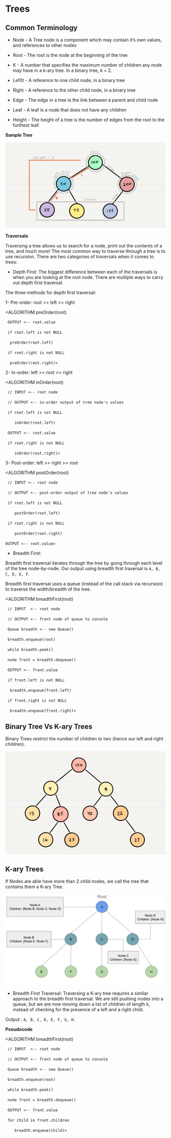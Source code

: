 # Trees

## Common Terminology

* Node - A Tree node is a component which may contain it’s own values, and references to other nodes

* Root - The root is the node at the beginning of the tree

* K - A number that specifies the maximum number of children any node may have in a k-ary tree. In a binary tree, k = 2.

* Lef0t - A reference to one child node, in a binary tree

* Right - A reference to the other child node, in a binary tree

* Edge - The edge in a tree is the link between a parent and child node

* Leaf - A leaf is a node that does not have any children
* Height - The height of a tree is the number of edges from the root to the furthest leaf.

**Sample Tree**

![sample tree](../img/sample-tree.png)

**Traversals**

 Traversing a tree allows us to search for a node, print out the contents of a tree, and much more! The most common way to traverse through a tree is to use recursion. There are two categories of traversals when it comes to trees:

* Depth First:  The biggest difference between each of the traversals is when you are looking at the root node. There are multiple ways to carry out depth first traversal.

The three methods for depth first traversal: 

1- Pre-order: root >> left >> right

 <ALGORITHM preOrder(root)

     OUTPUT <-- root.value

     if root.left is not NULL

      preOrder(root.left)

     if root.right is not NULL

      preOrder(root.right)>

2- In-order: left >> root >> right

<ALGORITHM inOrder(root)

     // INPUT <-- root node

     // OUTPUT <-- in-order output of tree node's values

     if root.left is not NULL

        inOrder(root.left)

     OUTPUT <-- root.value

     if root.right is not NULL

        inOrder(root.right)>


3- Post-order: left >> right >> root

<ALGORITHM postOrder(root)

     // INPUT <-- root node

     // OUTPUT <-- post-order output of tree node's values

     if root.left is not NULL

        postOrder(root.left)

     if root.right is not NULL
     
        postOrder(root.right)

    OUTPUT <-- root.value>

* Breadth First:

Breadth first traversal iterates through the tree by going through each level of the tree node-by-node. Our output using breadth first traversal is `A, B, C, D, E, F`.

Breadth first traversal uses a queue (instead of the call stack via recursion) to traverse the width/breadth of the tree. 

<ALGORITHM breadthFirst(root)

     // INPUT  <-- root node
    
     // OUTPUT <-- front node of queue to console

     Queue breadth <-- new Queue()
  
     breadth.enqueue(root)

     while breadth.peek()
    
     node front = breadth.dequeue()
    
     OUTPUT <-- front.value

     if front.left is not NULL
     
      breadth.enqueue(front.left)

     if front.right is not NULL
     
      breadth.enqueue(front.right)>

## Binary Tree Vs K-ary Trees

Binary Trees restrict the number of children to two (hence our left and right children).

![binary tree](../img/binaryTree.png)

## K-ary Trees

If Nodes are able have more than 2 child nodes, we call the tree that contains them a K-ary Tree.

![K tree](../img/KTree.png)

* Breadth First Traversal: Traversing a K-ary tree requires a similar approach to the breadth first traversal. We are still pushing nodes into a queue, but we are now moving down a list of children of length k, instead of checking for the presence of a left and a right child. 

Output : `A, B, C, D, E, F, G, H`.

**Pseudocode**

<ALGORITHM breadthFirst(root)

     // INPUT  <-- root node
     
     // OUTPUT <-- front node of queue to console

     Queue breadth <-- new Queue()
    
     breadth.enqueue(root)

     while breadth.peek()
     
     node front = breadth.dequeue()
     
     OUTPUT <-- front.value

     for child in front.children
     
        breadth.enqueue(child)>

 